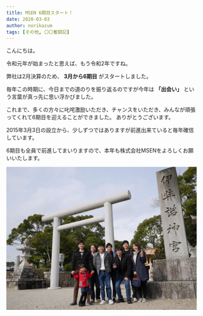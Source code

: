 ```yaml
---
title: MSEN 6期目スタート！
date: 2020-03-03
author: norikazum
tags: [その他, 〇〇奮闘記]
---
```


こんにちは。

令和元年が始まったと思えば、もう令和2年ですね。

弊社は2月決算のため、 **3月から6期目** がスタートしました。

毎年この時期に、今日までの道のりを振り返るのですが今年は **「出会い」** という言葉が真っ先に思い浮かびました。

これまで、多くの方々に叱咤激励いただき、チャンスをいただき、みんなが頑張ってくれて6期目を迎えることができました。
ありがとうございます。

2015年3月3日の設立から、少しずつではありますが前進出来ていると毎年確信しています。

6期目も全員で前進してまいりますので、本年も株式会社MSENをよろしくお願いいたします。

![](images/msen-6th-period-1.jpg)

